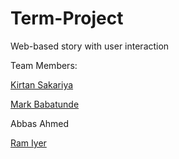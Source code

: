 # Term-Project
Web-based story with user interaction 

Team Members: 

[Kirtan Sakariya](https://github.com/kirtansakariya)

[Mark Babatunde](https://github.com/mbabatunde)

Abbas Ahmed

[Ram Iyer](https://github.com/ramiyer1998)
